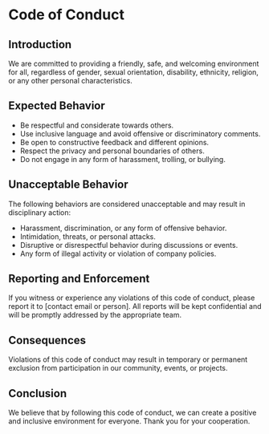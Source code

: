 # Code of Conduct

## Introduction

We are committed to providing a friendly, safe, and welcoming environment for all, regardless of gender, sexual orientation, disability, ethnicity, religion, or any other personal characteristics.

## Expected Behavior

- Be respectful and considerate towards others.
- Use inclusive language and avoid offensive or discriminatory comments.
- Be open to constructive feedback and different opinions.
- Respect the privacy and personal boundaries of others.
- Do not engage in any form of harassment, trolling, or bullying.

## Unacceptable Behavior

The following behaviors are considered unacceptable and may result in disciplinary action:

- Harassment, discrimination, or any form of offensive behavior.
- Intimidation, threats, or personal attacks.
- Disruptive or disrespectful behavior during discussions or events.
- Any form of illegal activity or violation of company policies.

## Reporting and Enforcement

If you witness or experience any violations of this code of conduct, please report it to [contact email or person]. All reports will be kept confidential and will be promptly addressed by the appropriate team.

## Consequences

Violations of this code of conduct may result in temporary or permanent exclusion from participation in our community, events, or projects.

## Conclusion

We believe that by following this code of conduct, we can create a positive and inclusive environment for everyone. Thank you for your cooperation.
